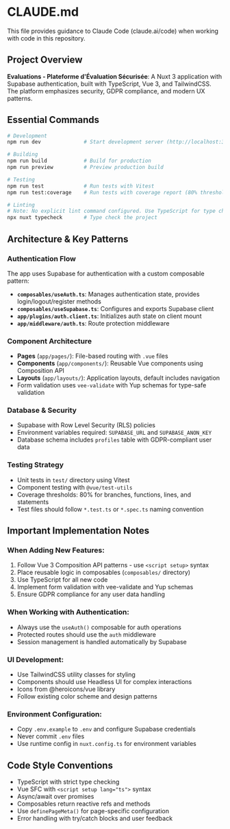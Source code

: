 # CLAUDE.md

This file provides guidance to Claude Code (claude.ai/code) when working with code in this repository.

## Project Overview

**Evaluations - Plateforme d'Évaluation Sécurisée**: A Nuxt 3 application with Supabase authentication, built with TypeScript, Vue 3, and TailwindCSS. The platform emphasizes security, GDPR compliance, and modern UX patterns.

## Essential Commands

```bash
# Development
npm run dev              # Start development server (http://localhost:3000)

# Building
npm run build            # Build for production
npm run preview          # Preview production build

# Testing
npm run test             # Run tests with Vitest
npm run test:coverage    # Run tests with coverage report (80% threshold required)

# Linting
# Note: No explicit lint command configured. Use TypeScript for type checking via IDE or:
npx nuxt typecheck       # Type check the project
```

## Architecture & Key Patterns

### Authentication Flow
The app uses Supabase for authentication with a custom composable pattern:
- **`composables/useAuth.ts`**: Manages authentication state, provides login/logout/register methods
- **`composables/useSupabase.ts`**: Configures and exports Supabase client
- **`app/plugins/auth.client.ts`**: Initializes auth state on client mount
- **`app/middleware/auth.ts`**: Route protection middleware

### Component Architecture
- **Pages** (`app/pages/`): File-based routing with `.vue` files
- **Components** (`app/components/`): Reusable Vue components using Composition API
- **Layouts** (`app/layouts/`): Application layouts, default includes navigation
- Form validation uses `vee-validate` with Yup schemas for type-safe validation

### Database & Security
- Supabase with Row Level Security (RLS) policies
- Environment variables required: `SUPABASE_URL` and `SUPABASE_ANON_KEY`
- Database schema includes `profiles` table with GDPR-compliant user data

### Testing Strategy
- Unit tests in `test/` directory using Vitest
- Component testing with `@vue/test-utils`
- Coverage thresholds: 80% for branches, functions, lines, and statements
- Test files should follow `*.test.ts` or `*.spec.ts` naming convention

## Important Implementation Notes

### When Adding New Features:
1. Follow Vue 3 Composition API patterns - use `<script setup>` syntax
2. Place reusable logic in composables (`composables/` directory)
3. Use TypeScript for all new code
4. Implement form validation with vee-validate and Yup schemas
5. Ensure GDPR compliance for any user data handling

### When Working with Authentication:
- Always use the `useAuth()` composable for auth operations
- Protected routes should use the `auth` middleware
- Session management is handled automatically by Supabase

### UI Development:
- Use TailwindCSS utility classes for styling
- Components should use Headless UI for complex interactions
- Icons from @heroicons/vue library
- Follow existing color scheme and design patterns

### Environment Configuration:
- Copy `.env.example` to `.env` and configure Supabase credentials
- Never commit `.env` files
- Use runtime config in `nuxt.config.ts` for environment variables

## Code Style Conventions

- TypeScript with strict type checking
- Vue SFC with `<script setup lang="ts">` syntax
- Async/await over promises
- Composables return reactive refs and methods
- Use `definePageMeta()` for page-specific configuration
- Error handling with try/catch blocks and user feedback